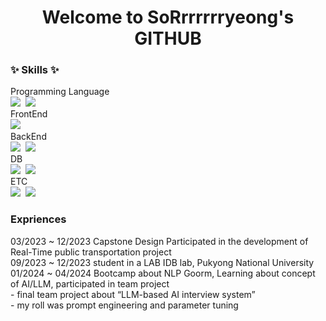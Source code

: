 <h1 align="center"> Welcome to SoRrrrrrryeong's GITHUB </h1>

<h3> ✨ Skills ✨ </h3>
Programming Language
<div>
<img src="https://img.shields.io/badge/python-%23306998?style=for-the-badge&logo=python&logoColor=%23ffd43b"/>&nbsp
<img src="https://img.shields.io/badge/C-20232a?style=for-the-badge&logo=C&logoColor=%23A8B9CC"/>&nbsp
</div>
FrontEnd
<div>
  <img src=https://img.shields.io/badge/swift-20232a?style=for-the-badge&logo=swift&logoColor=%23F05138/>&nbsp
</div>
BackEnd
<div>
 <img src="https://img.shields.io/badge/django-%23EAEBF4?style=for-the-badge&logo=django&logoColor=%23092E20"/>&nbsp
<img src="https://img.shields.io/badge/pytorch-20232a?style=for-the-badge&logo=pytorch&logoColor=%23EE4C2C"/>&nbsp
</div>
DB
<div>
 <img src="https://img.shields.io/badge/MySQL-%23636363?style=for-the-badge&logo=MySQL&logoColor=%234479A1"/>&nbsp
<img src="https://img.shields.io/badge/SQLite-%23636363?style=for-the-badge&logo=SQLite&logoColor=%23003B57"/>&nbsp
</div>
ETC
<div>
 <img src="https://img.shields.io/badge/Hugging%20Face-%23636363?style=for-the-badge&logo=Hugging%20Face&logoColor=%23FFD21E"/>&nbsp
<img src="https://img.shields.io/badge/LangChain-%23ddede6?style=for-the-badge&logo=LangChain&logoColor=%231C3C3C"/>&nbsp
</div>

<h3> Expriences </h3>
03/2023 ~ 12/2023	  Capstone Design	      Participated in the development of Real-Time public transportation project <br>
09/2023 ~ 12/2023	  student in a LAB       IDB lab, Pukyong National University <br>
01/2024 ~ 04/2024	  Bootcamp about NLP   Goorm, Learning about concept of AI/LLM, participated in team project<br>
					- final team project about “LLM-based AI interview system”<br>
					- my roll was prompt engineering and parameter tuning<br>

<!--
**SoRrrrrrr/SoRrrrrrr** is a ✨ _special_ ✨ repository because its `README.md` (this file) appears on your GitHub profile.

Here are some ideas to get you started:

- 🔭 I’m currently working on ...
- 🌱 I’m currently learning ...
- 👯 I’m looking to collaborate on ...
- 🤔 I’m looking for help with ...
- 💬 Ask me about ...
- 📫 How to reach me: ...
- 😄 Pronouns: ...
- ⚡ Fun fact: ...
-->
